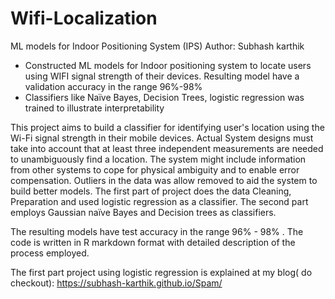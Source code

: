 # Wifi-Localization
ML models for Indoor Positioning System (IPS)
Author: Subhash karthik

*	Constructed ML models for Indoor positioning system to locate users using WIFI signal strength of their devices. Resulting model have a validation accuracy in the range 96%-98%
*	Classifiers like Naïve Bayes, Decision Trees, logistic regression was trained to illustrate interpretability

 This project aims to build a classifier for  identifying user's location using the Wi-Fi signal strength in their mobile devices. Actual System designs must take into account that at least three independent measurements are needed to unambiguously find a location. The system might include information from other systems to cope for physical ambiguity and to enable error compensation. Outliers in the data was allow removed to aid the system to build better models.
The first part of project does the data Cleaning, Preparation and used logistic regression as a classifier.
The second part employs Gaussian naïve Bayes and Decision trees as classifiers.

The resulting models have test accuracy in the range 96% - 98% .
The code is written in R markdown format with detailed description of the process employed.

 The first part project using logistic regression is explained at my blog( do checkout): https://subhash-karthik.github.io/Spam/
